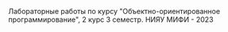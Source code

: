 Лабораторные работы по курсу "Объектно-ориентированное программирование", 2 курс 3 семестр.
НИЯУ МИФИ - 2023
